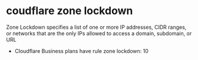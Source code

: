 # coudflare zone lockdown
Zone Lockdown specifies a list of one or more IP addresses, CIDR ranges, or networks that are the only IPs allowed to access a domain, subdomain, or URL
-  Cloudflare Business plans have rule zone lockdown: 10
